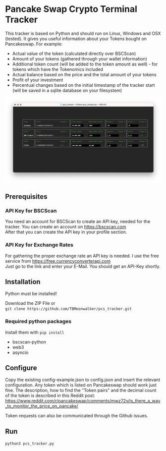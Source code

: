 # Pancake Swap Crypto Terminal Tracker
This tracker is based on Python and should run on Linux, Windows and OSX (tested). It gives you useful information about your Tokens bought on Pancakeswap. For example:
- Actual value of the token (calculated directly over BSCScan)
- Amount of your tokens (gathered through your wallet information)
- Additional token count (will be added to the token amount as well) - for tokens which have the Tokenomics included
- Actual balance based on the price and the total amount of your tokens
- Profit of your investment
- Percentual changes based on the initial timestamp of the tracker start (will be saved in a sqlite database on your filesystem)

![screenshot](screenshot.png)

## Prerequisites
### API Key for BSCScan
You need an account for BSCScan to create an API key, needed for the tracker. You can create an account on https://bscscan.com \
After that you can create the API key in your profile section.
### API Key for Exchange Rates
For gathering the proper exchange rate an API key is needed. I use the free service from https://free.currencyconverterapi.com \
Just go to the link and enter your E-Mail. You should get an API-Key shortly.

## Installation
Python must be installed!

Download the ZIP File or \
```git clone https://github.com/TBMoonwalker/pcs_tracker.git```
### Required python packages
Install them with ```pip install```
- bscscan-python
- web3
- asyncio

## Configure
Copy the existing config-example.json to config.json and insert the relevant configuration. Any token which is listed on Pancakeswap should work just fine. The description, how to find the "Token pairs" and the decimal count of the token is described in this Reddit post: https://www.reddit.com/r/pancakeswap/comments/mwz72v/is_there_a_way_to_monitor_the_price_on_pancake/

Token requests can also be communicated through the Github issues.

## Run
```python3 pcs_tracker.py```
